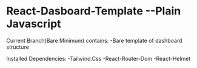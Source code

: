 # React-Dasboard-Template --Plain Javascript

Current Branch(Bare Minimum) contains:
-Bare template of dashboard structure


Installed Dependencies:
-Tailwind.Css
-React-Router-Dom
-React-Helmet

